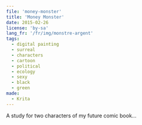 ```yaml
---
file: 'money-monster'
title: 'Money Monster'
date: 2015-02-26
license: 'by-sa'
lang_fr: '/fr/img/monstre-argent'
tags:
  - digital painting
  - surreal
  - characters
  - cartoon
  - political
  - ecology
  - sexy
  - black
  - green
made:
  - Krita
---
```


A study for two characters of my future comic book...
